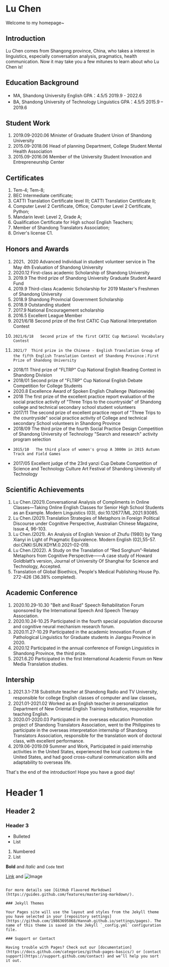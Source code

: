 # Lu Chen

Welcome to my homepage~ 

## Introduction

Lu Chen comes from Shangong province, China, who takes a interest in linguistics, especially conversation analysis, pragmatics, health communication. Now it may take you a few mitunes to learn about who Lu Chen is! 

## Education Background
-  MA,  Shandong University                English            GPA：4.5/5	        2019.9 - 2022.6
-  BA,  Shandong University of Technology  Linguistics        GPA：4.5/5         2015.9 – 2019.6

## Student Work
1. 2019.09-2020.06 Minister of Graduate Student Union of Shandong University
2.  2015.09-2018.06 Head of planning Department, College Student Mental Health Association
3.  2015.09-2016.06 Member of the University Student Innovation and Entrepreneurship Center

## Certificates 
1.  Tem-4; Tem-8; 
2.  BEC Intermediate certificate; 
3.  CATTI Translation Certificate level Ⅲ; CATTI Translation Certificate Ⅱ; 
4.  Computer Level 2 Certificate, Office; Computer Level 2 Certificate, Python; 
5.  Mandarin level: Level 2, Grade A; 
6.  Qualification Certificate for High school English Teachers; 
7.  Member of Shandong Translators Association; 
8.  Driver's license C1.

## Honors and Awards
1.  2021、2020 Advanced Individual in student volunteer service in The May 4th Evaluation of Shandong University
2.	2020.12 First-class academic Scholarship of Shandong University
3.	2019.9 The third prize of Shandong University Graduate Student Award Fund
4.	2019.9 Third-class Academic Scholarship for 2019 Master's Freshmen of Shandong University 
5.	2018.9 Shandong Provincial Government Scholarship
6.   2018.9 Outstanding student
7. 	2017.9 National Encouragement scholarship 
8. 	2016.5 Excellent League Member
9. 	2021/6/18	Second prize of the first CATIC Cup National Interpretation Contest
10. 	2021/6/18	Second prize of the first CATIC Cup National Vocabulary Contest
11. 	2021/7	Third prize in the Chinese - English Translation Group of the fifth English Translation Contest of Shandong Province；First Prize of Shandong University
- 	2018/11	Third prize of "FLTRP" Cup National English Reading Contest in Shandong Division
- 	2018/01	Second prize of "FLTRP" Cup National English Debate Competition for College Students
-	2020.8	Excellence Award of Spoken English Challenge (Nationwide)
-	2018 The first prize of the excellent practice report evaluation of the social practice activity of "Three Trips to the countryside" of Shandong college and technical secondary school student volunteers
- 	2017/11	The second prize of excellent practice report of "Three Trips to the countryside" social practice activity of College and technical secondary School volunteers in Shandong Province
- 	2018/09	The third prize of the fourth Social Practice Design Competition of Shandong University of Technology "Search and research" activity program selection
-	  2015/10	The third place of women's group A 3000m in 2015 Autumn Track and Field Games
- 	2017/05	Excellent judge of the 23rd yanzi Cup Debate Competition of Science and Technology Culture Art Festival of Shandong University of Technology

## Scientific Achievements 
1. Lu Chen.(2021).Conversational Analysis of Compliments in Online Classes—Taking Online English Classes for Senior High School Students as an Example. Modern Linguistics (03), doi:10.12677/ML.2021.93085. 
2. Lu Chen.(2021).Translation Strategies of Metaphors in Foreign Political Discourse under Cognitive Perspective, Australian Chinese Magazine, Issue 4, 96-103.
3. Lu Chen.(2021). An Analysis of English Version of Zhufu (1980) by Yang Xianyi in Light of Pragmatic Equivalence. Modern English (02),55-57. doi:CNKI:SUN:XDYM.0.2021-02-019.
4. Lu Chen.(2022). A Study on the Translation of “Red Sorghum”-Related Metaphors from Cognitive Perspective——A case study of Howard Goldblatt’s version, Journal of University Of Shanghai for Science and Technology, Accepted.
5. Translation of Global Bioethics, People's Medical Publishing House Pp. 272-426 (36.38% completed).

## Academic Conference
1. 	2020.10.29-10.30 "Belt and Road" Speech Rehabilitation Forum sponsored by the International Speech And Speech Therapy Association.
2. 	2020.10.24-10.25 Participated in the fourth special population discourse and cognitive neural mechanism research forum.
3.	2020.11.27-10.29 Participated in the academic Innovation Forum of Pathological Linguistics for Graduate students in Jiangsu Province in 2020.
4. 	2020.12 Participated in the annual conference of Foreign Linguistics in Shandong Province, the third prize.
5. 	2021.6.20 Participated in the first International Academic Forum on New Media Translation studies. 

## Intership
1. 2021.3.1-7.18	 Substitute teacher at Shandong Radio and TV University, responsible for college English classes of computer and law classes。	
2. 2021.01-2021.02	Worked as an English teacher in personalization Department of New Oriental English Training Institution, responsible for teaching English.
3. 2020.01-2020.03  Participated in the overseas education Promotion project of Shandong Translators Association, went to the Philippines to participate in the overseas interpretation internship of Shandong Translators Association, responsible for the translation work of doctoral class, with excellent performance.
4. 2019.06-2019.09	Summer and Work, Participated in paid internship activities in the United States, experienced the local customs in the United States, and had good cross-cultural communication skills and adaptability to overseas life.  

That's the end of the introduction!
Hope you have a good day!

# Header 1
## Header 2
### Header 3

- Bulleted
- List

1. Numbered
2. List

**Bold** and _Italic_ and `Code` text

[Link](url) and ![Image](src)
```

For more details see [GitHub Flavored Markdown](https://guides.github.com/features/mastering-markdown/).

### Jekyll Themes

Your Pages site will use the layout and styles from the Jekyll theme you have selected in your [repository settings](https://github.com/19863695068/Hannah.github.io/settings/pages). The name of this theme is saved in the Jekyll `_config.yml` configuration file.

### Support or Contact

Having trouble with Pages? Check out our [documentation](https://docs.github.com/categories/github-pages-basics/) or [contact support](https://support.github.com/contact) and we’ll help you sort it out.
